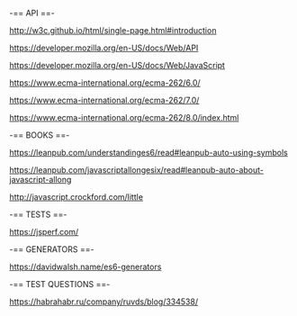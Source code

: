 -== API ==-

http://w3c.github.io/html/single-page.html#introduction

https://developer.mozilla.org/en-US/docs/Web/API

https://developer.mozilla.org/en-US/docs/Web/JavaScript

https://www.ecma-international.org/ecma-262/6.0/

https://www.ecma-international.org/ecma-262/7.0/

https://www.ecma-international.org/ecma-262/8.0/index.html


-== BOOKS ==-


https://leanpub.com/understandinges6/read#leanpub-auto-using-symbols

https://leanpub.com/javascriptallongesix/read#leanpub-auto-about-javascript-allong

http://javascript.crockford.com/little

-== TESTS ==-

https://jsperf.com/

-== GENERATORS ==-

https://davidwalsh.name/es6-generators

-== TEST QUESTIONS ==-

https://habrahabr.ru/company/ruvds/blog/334538/
